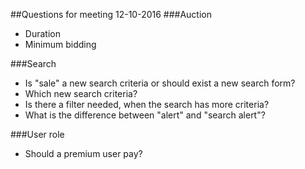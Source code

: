 ##Questions for meeting 12-10-2016
###Auction
 - Duration
 - Minimum bidding

###Search
 - Is "sale" a new search criteria or should exist a new search form?
 - Which new search criteria?
 - Is there a filter needed, when the search has more criteria?
 - What is the difference between "alert" and "search alert"?
 
###User role
 - Should a premium user pay?
